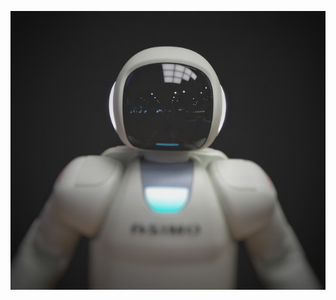 ![Profile Image](https://raw.githubusercontent.com/TranquilCreator/machine-learning-portfolio/main/_includes/images/robot3.jpg)
